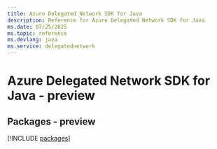 ```yaml
---
title: Azure Delegated Network SDK for Java
description: Reference for Azure Delegated Network SDK for Java
ms.date: 07/25/2025
ms.topic: reference
ms.devlang: java
ms.service: delegatednetwork
---
```

# Azure Delegated Network SDK for Java - preview
## Packages - preview
[!INCLUDE [packages](delegated-network-index.md)]